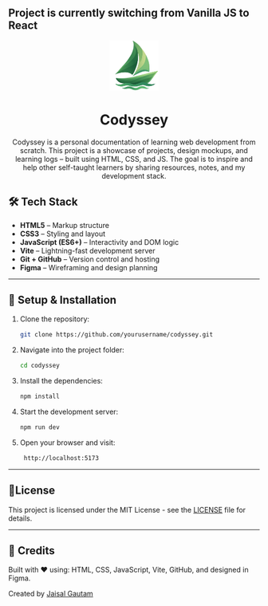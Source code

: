 
Project is currently switching from Vanilla JS to React 
-----



<div align="center">
  <img src="https://github.com/Jaisal-Gautam/Codyssey/blob/main/src/assets/WebIcon.svg" alt="Codyssey Banner" width="100px" height=auto />
  <br/>
  <h1>Codyssey</h1>
  <p>Codyssey is a personal documentation of learning web development from scratch. This project is a showcase of projects, design mockups, and learning logs – built using HTML, CSS, and JS. The goal is to inspire and help other self-taught learners by sharing resources, notes, and my development stack.</p>
</div>

## 🛠️ Tech Stack

- **HTML5** – Markup structure  
- **CSS3** – Styling and layout  
- **JavaScript (ES6+)** – Interactivity and DOM logic  
- **Vite** – Lightning-fast development server  
- **Git + GitHub** – Version control and hosting  
- **Figma** – Wireframing and design planning
---

## 📌 Setup & Installation

1. Clone the repository:
   ```bash
   git clone https://github.com/yourusername/codyssey.git
2.	Navigate into the project folder:
    ```bash
    cd codyssey
3.	Install the dependencies:
     ```bash
     npm install
4.	Start the development server:
     ```bash
     npm run dev
5.	Open your browser and visit:
     ```bash
      http://localhost:5173

---




## 📄License

This project is licensed under the MIT License - see the [LICENSE](https://github.com/Jaisal-Gautam/Codyssey/blob/main/LICENSE) file for details.

---

## 🧠 Credits
Built with ❤ using:
HTML, CSS, JavaScript, Vite, GitHub, and designed in Figma.

Created by [Jaisal Gautam](https://github.com/Jaisal-Gautam)

